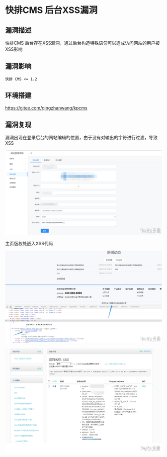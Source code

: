 # 

# 快排CMS 后台XSS漏洞

## 漏洞描述

快排CMS 后台存在XSS漏洞，通过后台构造特殊语句可以造成访问网站的用户被XSS影响

## 漏洞影响

```
快排 CMS <= 1.2
```

## 环境搭建

https://gitee.com/qingzhanwang/kpcms

## 漏洞复现

漏洞出现在登录后台的网站编辑的位置，由于没有对输出的字符进行过滤，导致XSS

![](./images/202202170922990.png)

主页版权处嵌入XSS代码

![](./images/202202170922232.png)



![](./images/202202170923548.png)
